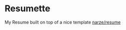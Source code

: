 # Resumette

My Resume built on top of a nice template [narze/resume](https://github.com/narze/resume)
